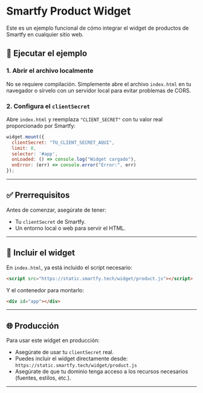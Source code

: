 # Smartfy Product Widget 

Este es un ejemplo funcional de cómo integrar el widget de productos de Smartfy en cualquier sitio web.


## 🚀 Ejecutar el ejemplo

### 1. Abrir el archivo localmente

No se requiere compilación. Simplemente abre el archivo `index.html` en tu navegador o sírvelo con un servidor local para evitar problemas de CORS.

### 2. Configura el `clientSecret`

Abre `index.html` y reemplaza `"CLIENT_SECRET"` con tu valor real proporcionado por Smartfy:

```js
widget.mount({
  clientSecret: "TU_CLIENT_SECRET_AQUI",
  limit: 8,
  selector: '#app',
  onLoaded: () => console.log("Widget cargado"),
  onError: (err) => console.error("Error:", err)
});
```

---

## ✅ Prerrequisitos

Antes de comenzar, asegúrate de tener:

- Tu `clientSecret` de Smartfy.
- Un entorno local o web para servir el HTML.

---

## 🧩 Incluir el widget

En `index.html`, ya está incluido el script necesario:

```html
<script src="https://static.smartfy.tech/widget/product.js"></script>
```

Y el contenedor para montarlo:

```html
<div id="app"></div>
```

---

## 🌐 Producción

Para usar este widget en producción:

- Asegúrate de usar tu `clientSecret` real.
- Puedes incluir el widget directamente desde: `https://static.smartfy.tech/widget/product.js`
- Asegúrate de que tu dominio tenga acceso a los recursos necesarios (fuentes, estilos, etc.).

---
